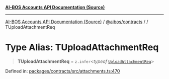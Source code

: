 [**AI-BOS Accounts API Documentation (Source)**](../../../README.md)

***

[AI-BOS Accounts API Documentation (Source)](../../../README.md) / [@aibos/contracts](../README.md) / [](../README.md) / TUploadAttachmentReq

# Type Alias: TUploadAttachmentReq

> **TUploadAttachmentReq** = `z.infer`\<*typeof* [`UploadAttachmentReq`](../variables/UploadAttachmentReq.md)\>

Defined in: [packages/contracts/src/attachments.ts:470](https://github.com/pohlai88/accounts/blob/48103fb36d28b2b9bfb33472b6de2f719773cde9/packages/contracts/src/attachments.ts#L470)
